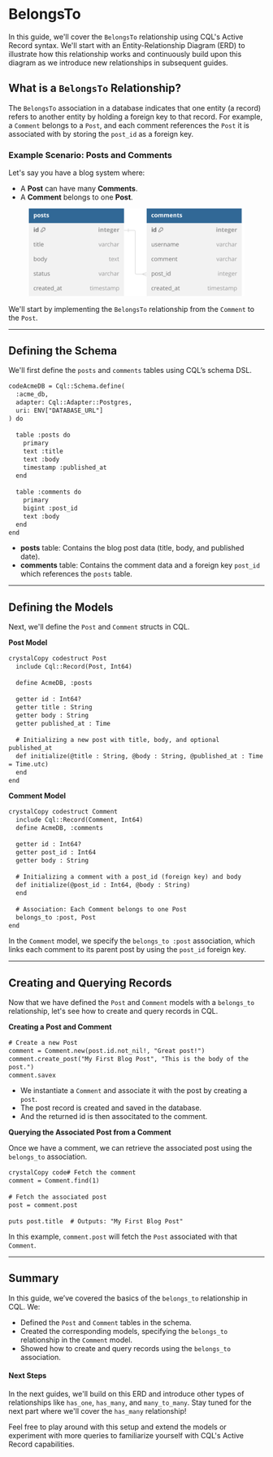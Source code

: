 # BelongsTo

In this guide, we'll cover the `BelongsTo` relationship using CQL's Active Record syntax. We'll start with an Entity-Relationship Diagram (ERD) to illustrate how this relationship works and continuously build upon this diagram as we introduce new relationships in subsequent guides.

## **What is a `BelongsTo` Relationship?**

The `BelongsTo` association in a database indicates that one entity (a record) refers to another entity by holding a foreign key to that record. For example, a `Comment` belongs to a `Post`, and each comment references the `Post` it is associated with by storing the `post_id` as a foreign key.

### Example Scenario: Posts and Comments

Let's say you have a blog system where:

* A **Post** can have many **Comments**.
* A **Comment** belongs to one **Post**.

<figure><img src="../../.gitbook/assets/Untitled-2.svg" alt=""><figcaption></figcaption></figure>

We'll start by implementing the `BelongsTo` relationship from the `Comment` to the `Post`.

***

## Defining the Schema

We'll first define the `posts` and `comments` tables using CQL’s schema DSL.

```crystal
codeAcmeDB = Cql::Schema.define(
  :acme_db, 
  adapter: Cql::Adapter::Postgres,
  uri: ENV["DATABASE_URL"]
) do

  table :posts do
    primary
    text :title
    text :body
    timestamp :published_at
  end

  table :comments do
    primary
    bigint :post_id
    text :body
  end
end
```

* **posts** table: Contains the blog post data (title, body, and published date).
* **comments** table: Contains the comment data and a foreign key `post_id` which references the `posts` table.

***

## Defining the Models

Next, we'll define the `Post` and `Comment` structs in CQL.

**Post Model**

```crystal
crystalCopy codestruct Post
  include Cql::Record(Post, Int64)

  define AcmeDB, :posts

  getter id : Int64?
  getter title : String
  getter body : String
  getter published_at : Time

  # Initializing a new post with title, body, and optional published_at
  def initialize(@title : String, @body : String, @published_at : Time = Time.utc)
  end
end
```

**Comment Model**

```crystal
crystalCopy codestruct Comment
  include Cql::Record(Comment, Int64)
  define AcmeDB, :comments

  getter id : Int64?
  getter post_id : Int64
  getter body : String

  # Initializing a comment with a post_id (foreign key) and body
  def initialize(@post_id : Int64, @body : String)
  end

  # Association: Each Comment belongs to one Post
  belongs_to :post, Post
end
```

In the `Comment` model, we specify the `belongs_to :post` association, which links each comment to its parent post by using the `post_id` foreign key.

***

## Creating and Querying Records

Now that we have defined the `Post` and `Comment` models with a `belongs_to` relationship, let's see how to create and query records in CQL.

**Creating a Post and Comment**

```crystal
# Create a new Post
comment = Comment.new(post.id.not_nil!, "Great post!")
comment.create_post("My First Blog Post", "This is the body of the post.")
comment.savex

```

* We instantiate a `Comment` and associate it with the post by creating a `post`.
* The post record is created and saved in the database.
* &#x20;And the returned id is then associtated to the comment.

**Querying the Associated Post from a Comment**

Once we have a comment, we can retrieve the associated post using the `belongs_to` association.

```crystal
crystalCopy code# Fetch the comment
comment = Comment.find(1)

# Fetch the associated post
post = comment.post

puts post.title  # Outputs: "My First Blog Post"
```

In this example, `comment.post` will fetch the `Post` associated with that `Comment`.

***

## Summary

In this guide, we’ve covered the basics of the `belongs_to` relationship in CQL. We:

* Defined the `Post` and `Comment` tables in the schema.
* Created the corresponding models, specifying the `belongs_to` relationship in the `Comment` model.
* Showed how to create and query records using the `belongs_to` association.

#### Next Steps

In the next guides, we'll build on this ERD and introduce other types of relationships like `has_one`, `has_many`, and `many_to_many`. Stay tuned for the next part where we'll cover the `has_many` relationship!

Feel free to play around with this setup and extend the models or experiment with more queries to familiarize yourself with CQL's Active Record capabilities.
